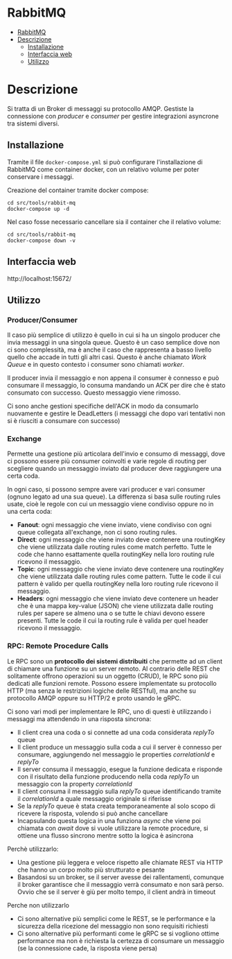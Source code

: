 # RabbitMQ

- [RabbitMQ](#rabbitmq)
- [Descrizione](#descrizione)
  - [Installazione](#installazione)
  - [Interfaccia web](#interfaccia-web)
  - [Utilizzo](#utilizzo)

# Descrizione

Si tratta di un Broker di messaggi su protocollo AMQP. Gestiste la connessione con _producer_ e _consumer_ per gestire integrazioni asyncrone tra sistemi diversi.

## Installazione

Tramite il file `docker-compose.yml` si può configurare l'installazione di RabbitMQ come container docker, con un relativo volume per poter conservare i messaggi.

Creazione del container tramite docker compose:

```shell
cd src/tools/rabbit-mq
docker-compose up -d
```

Nel caso fosse necessario cancellare sia il container che il relativo volume:

```shell
cd src/tools/rabbit-mq
docker-compose down -v
```

## Interfaccia web

http://localhost:15672/

## Utilizzo

### Producer/Consumer

Il caso più semplice di utilizzo è quello in cui si ha un singolo producer che invia messaggi in una singola queue. Questo è un caso semplice dove non ci sono complessità, ma è anche il caso che rappresenta a basso livello quello che accade in tutti gli altri casi. Questo è anche chiamato _Work Queue_ e in questo contesto i consumer sono chiamati _worker_.

Il producer invia il messaggio e non appena il consumer è connesso e può consumare il messaggio, lo consuma mandando un ACK per dire che è stato consumato con successo. Questo messaggio viene rimosso.

Ci sono anche gestioni specifiche dell'ACK in modo da consumarlo nuovamente e gestire le DeadLetters (i messaggi che dopo vari tentativi non si è riusciti a consumare con successo)

### Exchange

Permette una gestione più articolara dell'invio e consumo di messaggi, dove ci possono essere più consumer coinvolti e varie regole di routing per scegliere quando un messaggio inviato dal producer deve raggiungere una certa coda.

In ogni caso, si possono sempre avere vari producer e vari consumer (ognuno legato ad una sua queue). La differenza si basa sulle routing rules usate, cioè le regole con cui un messaggio viene condiviso oppure no in una certa coda:

- **Fanout**: ogni messaggio che viene inviato, viene condiviso con ogni queue collegata all'exchange, non ci sono routing rules.
- **Direct**: ogni messaggio che viene inviato deve contenere una routingKey che viene utilizzata dalle routing rules come match perfetto. Tutte le code che hanno esattamente quella routingKey nella loro routing rule ricevono il messaggio.
- **Topic**: ogni messaggio che viene inviato deve contenere una routingKey che viene utilizzata dalle routing rules come pattern. Tutte le code il cui pattern è valido per quella routingKey nella loro routing rule ricevono il messaggio.
- **Headers**: ogni messaggio che viene inviato deve contenere un header che è una mappa key-value (JSON) che viene utilizzata dalle routing rules per sapere se almeno una o se tutte le chiavi devono essere presenti. Tutte le code il cui la routing rule è valida per quel header ricevono il messaggio.

### RPC: Remote Procedure Calls

Le RPC sono un **protocollo dei sistemi distribuiti** che permette ad un client di chiamare una funzione su un server remoto. Al contrario delle REST che solitamente offrono operazioni su un oggetto (CRUD), le RPC sono più dedicati alle funzioni remote. Possono essere implementate su protocollo HTTP (ma senza le restrizioni logiche delle RESTful), ma anche su protocollo AMQP oppure su HTTP/2 e proto usando le gRPC.

Ci sono vari modi per implementare le RPC, uno di questi è utilizzando i messaggi ma attendendo in una risposta sincrona:

- Il client crea una coda o si connette ad una coda considerata _replyTo_ queue
- Il client produce un messaggio sulla coda a cui il server è connesso per consumare, aggiungendo nel messaggio le properties _correlationId_ e _replyTo_
- Il server consuma il messaggio, esegue la funzione dedicata e risponde con il risultato della funzione producendo nella coda _replyTo_ un messaggio con la property _correlationId_
- Il client consuma il messaggio sulla _replyTo_ queue identificando tramite il _correlationId_ a quale messaggio originale si riferisse
- Se la _replyTo_ queue è stata creata temporaneamente al solo scopo di ricevere la risposta, volendo si può anche cancellare
- Incapsulando questa logica in una funziona _async_ che viene poi chiamata con _await_ dove si vuole utilizzare la remote procedure, si ottiene una flusso sincrono mentre sotto la logica è asincrona

Perchè utilizzarlo:

- Una gestione più leggera e veloce rispetto alle chiamate REST via HTTP che hanno un corpo molto più strutturato e pesante
- Basandosi su un broker, se il server avesse dei rallentamenti, comunque il broker garantisce che il messaggio verrà consumato e non sarà perso. Ovvio che se il server è giù per molto tempo, il client andrà in timeout

Perche non utilizzarlo

- Ci sono alternative più semplici come le REST, se le performance e la sicurezza della ricezione del messaggio non sono requisiti richiesti
- Ci sono alternative più performanti come le gRPC se si vogliono ottime performance ma non è richiesta la certezza di consumare un messaggio (se la connessione cade, la risposta viene persa)
